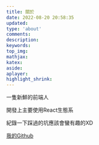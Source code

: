 ```yaml
---
title: 關於
date: 2022-08-20 20:58:35
updated:
type: 'about'
comments:
description:
keywords:
top_img:
mathjax:
katex:
aside:
aplayer:
highlight_shrink:
---
```

一隻新鮮的前端人

開發上主要使用React生態系

紀錄一下踩過的坑應該會蠻有趣的XD

[我的Github](https://github.com/ahe99)